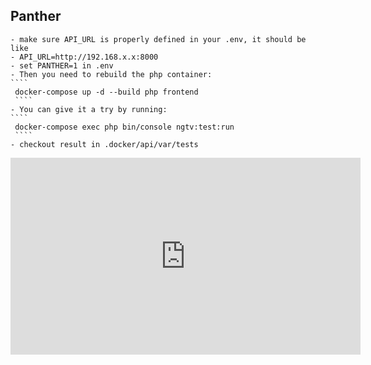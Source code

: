 ## Panther

    - make sure API_URL is properly defined in your .env, it should be like 
    - API_URL=http://192.168.x.x:8000
    - set PANTHER=1 in .env
    - Then you need to rebuild the php container:
    ````
     docker-compose up -d --build php frontend
     ````
    - You can give it a try by running:
    ````
     docker-compose exec php bin/console ngtv:test:run
     ````
    - checkout result in .docker/api/var/tests

<iframe width="560" height="315" src="https://www.youtube.com/embed/hJqQNKHvHBw" title="YouTube video player" frameborder="0" allow="accelerometer; autoplay; clipboard-write; encrypted-media; gyroscope; picture-in-picture" allowfullscreen></iframe>


